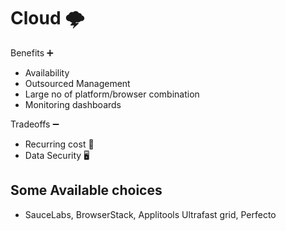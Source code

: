 # Cloud 🌩

Benefits ➕

- Availability
- Outsourced Management
- Large no of platform/browser combination
- Monitoring dashboards

Tradeoffs ➖

- Recurring cost 💸
- Data Security 🖥

## Some Available choices

- SauceLabs, BrowserStack, Applitools Ultrafast grid, Perfecto
